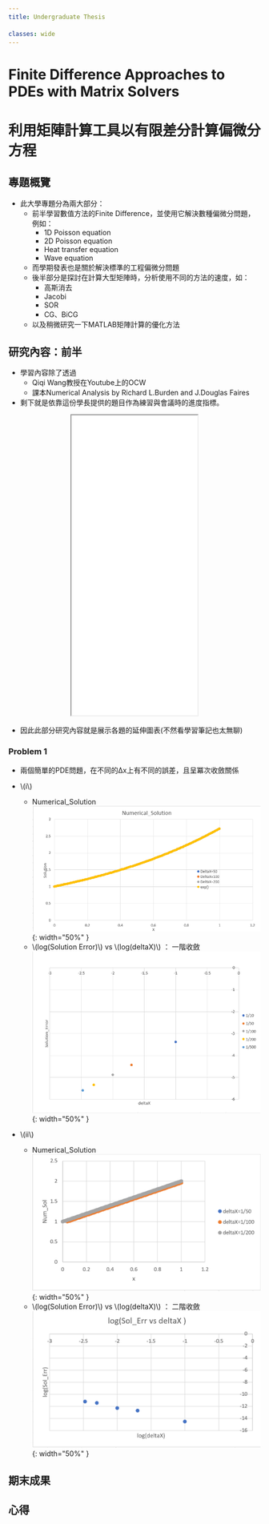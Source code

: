 ```yaml
---
title: Undergraduate Thesis 

classes: wide
---
```


# Finite Difference Approaches to PDEs with Matrix Solvers
# 利用矩陣計算工具以有限差分計算偏微分方程

## 專題概覽

- 此大學專題分為兩大部分：  
    - 前半學習數值方法的Finite Difference，並使用它解決數種偏微分問題，例如：
        - 1D Poisson equation
        - 2D Poisson equation
        - Heat transfer equation
        - Wave equation
    - 而學期發表也是關於解決標準的工程偏微分問題
    - 後半部分是探討在計算大型矩陣時，分析使用不同的方法的速度，如：
        - 高斯消去
        - Jacobi
        - SOR
        - CG、BiCG
    - 以及稍微研究一下MATLAB矩陣計算的優化方法

## 研究內容：前半

- 學習內容除了透過
    - Qiqi Wang教授在Youtube上的OCW
    - 課本Numerical Analysis by Richard L.Burden and J.Douglas Faires
- 剩下就是依靠這份學長提供的題目作為練習與會議時的進度指標。

<div style="text-align: center;">
    <iframe src="/assets/undergrad_thesis/FD_problems.pdf" width="50%" height="600px"></iframe>
</div>

- 因此此部分研究內容就是展示各題的延伸圖表(不然看學習筆記也太無聊)
### Problem 1

- 兩個簡單的PDE問題，在不同的∆x上有不同的誤差，且呈冪次收斂關係

- \\(i\\) 
    - Numerical_Solution
    ![image](/assets/undergrad_thesis/P1_i_1.png){: width="50%" }
    - \\(log(Solution Error)\\) vs \\(log(deltaX)\\) ： 一階收斂
    ![image](/assets/undergrad_thesis/P1_i_2.png){: width="50%" }
- \\(ii\\)
    - Numerical_Solution
    ![image](/assets/undergrad_thesis/P1_ii_1.png){: width="50%" }
    - \\(log(Solution Error)\\) vs \\(log(deltaX)\\) ： 二階收斂
    ![image](/assets/undergrad_thesis/P1_ii_2.png){: width="50%" }



## 期末成果

## 心得